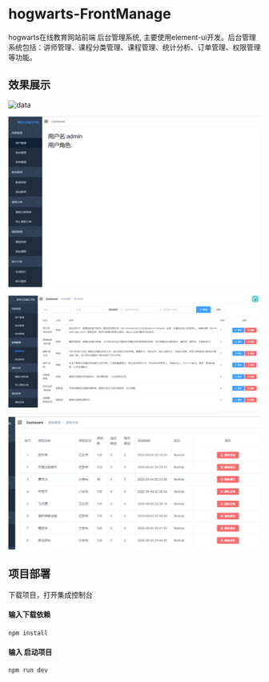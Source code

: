# hogwarts-FrontManage
hogwarts在线教育网站前端 后台管理系统, 主要使用element-ui开发。后台管理系统包括：讲师管理、课程分类管理、课程管理、统计分析、订单管理、权限管理等功能。



## 效果展示

![data](https://github.com/brainy-is-sexy/hogwartsMOOC/blob/master/hou.png)

![](https://github.com/brainy-is-sexy/hogwarts-FrontManage/blob/master/f.png)

![](https://github.com/brainy-is-sexy/hogwarts-FrontManage/blob/master/g.png)

![](https://github.com/brainy-is-sexy/hogwarts-FrontManage/blob/master/h.png)



## 项目部署

下载项目，打开集成控制台

#### 输入下载依赖

```npm
npm install
```

#### 输入 启动项目

```npm
npm run dev
```
